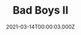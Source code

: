 ---
title: "Bad Boys II"
year: 2003
date: 2021-03-14T00:00:03.000Z
permalink: /almanac/movies/2021-03-14-bad-boys-ii/index.html
link: https://letterboxd.com/rknightuk/film/bad-boys-ii/
rating: 3
tmdbid: 8961
---